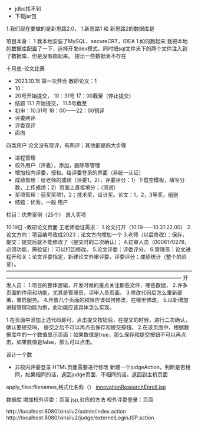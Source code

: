 - jdbc找不到
- 下载jar包

1.我们现在要做的是新思路2.0，
1.新思路1 和 新思路2的数据库是

项目本身：
1.我本地安装了MySQL，secureCRT，IDEA
1.如何跑起来
我把本地的数据库配置了一下，选择开发dev模式，同时把sql文件夹下的两个文件注入到了数据库，但是没有跑起来。
提示一些数据表不存在

十月底-论文比赛
- 2023.10.15 第一次开会
教研论文：1 
- 10：
- 20号开始提交，  10：31号 17：00截至（停止提交）
- 结题 11.1 开始提交， 11.5号截至
- 初审：10.31号  18：00——22：00预评
- 评委网评
- 评委现评
- 面向

四类用户
论文没有现评，有网评；其他都是四大步骤
- 进程管理
- 校外用户（评委），添加，删除等管理
- 增加校内评委，授权。给评委登录的界面（非统一认证）
- 成绩管理：给老师的成绩（评委1，2），评委评分：1）下载空模板，填写分数，上传成绩；2）页面上直接填分；（测试）
- 奖项管理：获奖奖项1，2；技术奖，设计奖。论文：1，2，3等奖，组别
- 结题：优秀，一般
用户

栏目：优秀案例（25个）
录入奖项


10.19日
-教研论文页面 王老师验证需求：
1.论文打开（10.19——10.31:22.00）
2.论文方向：项目编号改成2023；论文方向增加一个
3.老师（以后修改）：保存，提交：提交后就不能修改了（提交时的二次确认）；
4.初审人员（0006170278，必须功能，需验证）：可以打回修改。
5.论文评委：评委评分。
6.管理员：论文进程开和关；论文评委指定，新建论文外审评委，评委评分；成绩统计（整个的验证）。
——————————————————————————————————————————————————————————————————————
开发人员：
1.项目的整体逻辑，开发时候的重点关注那些文件，哪些数据，
2.许多页面的作用和功能，尤其是管理员，评审人员页面。
3.修改代码后怎么重新部署，重启服务。
4.开放几个页面的权限应该如何修改，在哪里修改。
5.以新增加进程管理功能为例，此功能应该具体怎么实现。


1.在页面中添加上述代码即可，点击提交按钮后，在提交的时候，进行二次确认，确认要提交吗，
提交之后不可以再点击保存和提交按钮。
2.在该页面中，根据数据库中的一个数值显示页面；如果数值是true，那么保存和提交按钮不可以再点击，如果数值是false，那么可以点击。

设计一个数

- 非校内评委登录
HTML页面需要进行修改
新建一个judgeAction，判断是否相同，如果相同的话，返回judge页面，不相同的话，返回到主机页面


apply_files:filenames,格式化名称（）
[innovationResearchEnroll.jsp](web%2FWEB-INF%2Fjsp%2Fresearch%2FinnovationResearchEnroll.jsp)

数据库
增加校外评委：页面  jsp,对应的方法
校外评委登录：页面


http://localhost:8080/xinsilu2/admin/index.action
http://localhost:8080/xinsilu2/judge/externelLoginJSP.action

